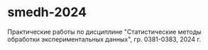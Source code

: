 # smedh-2024
Практические работы по дисциплине "Статистические методы обработки экспериментальных данных", гр. 0381-0383, 2024 г.

